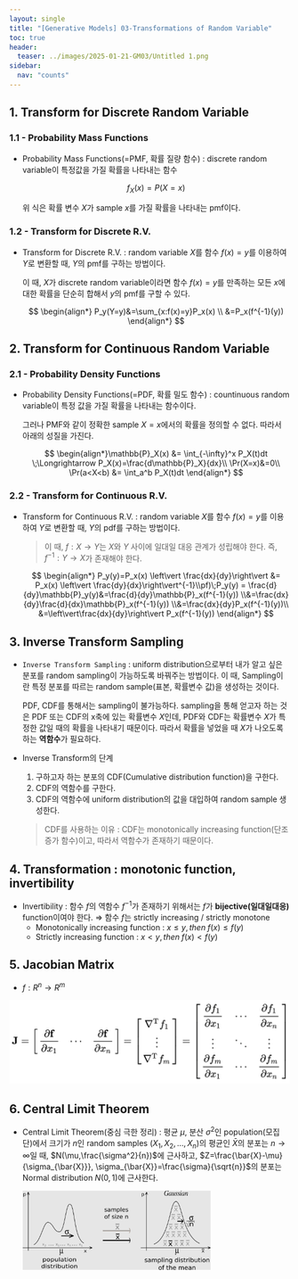 ```yaml
---
layout: single
title: "[Generative Models] 03-Transformations of Random Variable"
toc: true
header:
  teaser: ../images/2025-01-21-GM03/Untitled 1.png
sidebar:
  nav: "counts"
---
```


## 1. Transform for Discrete Random Variable

### 1.1 - Probability Mass Functions

- Probability Mass Functions(=PMF, 확률 질량 함수) : discrete random variable이 특정값을 가질 확률을 나타내는 함수
  
    $$
    f_X(x) = P(X=x)
    $$
    
    위 식은 확률 변수 $X$가 sample $x$를 가질 확률을 나타내는 pmf이다.
    

### 1.2 - Transform for Discrete R.V.

- Transform for Discrete R.V. : random variable $X$를 함수 $f(x)=y$를 이용하여 $Y$로 변환할 때, $Y$의 pmf를 구하는 방법이다.
  
     이 때, $X$가 discrete random variable이라면 함수 $f(x)=y$를 만족하는 모든 $x$에 대한 확률을 단순히 합해서 $y$의 pmf를 구할 수 있다.
        
    $$
    \begin{align*} P_y(Y=y)&=\sum_{x:f(x)=y}P_x(x) \\ &=P_x(f^{-1}(y)) \end{align*}
    $$
    

## 2. Transform for Continuous Random Variable

### 2.1 - Probability Density Functions

- Probability Density Functions(=PDF, 확률 밀도 함수) : countinuous random variable이 특정 값을 가질 확률을 나타내는 함수이다.
  
     그러나 PMF와 같이 정확한 sample $X=x$에서의 확률을 정의할 수 없다. 따라서 아래의 성질을 가진다.
        
    $$
    \begin{align*}\mathbb{P}_X(x) &= \int_{-\infty}^x P_X(t)dt \;\Longrightarrow P_X(x)=\frac{d\mathbb{P}_X}{dx}\\ \Pr(X=x)&=0\\ \Pr(a<X<b) &= \int_a^b P_X(t)dt \end{align*}
    $$
    

### 2.2 - Transform for Continuous R.V.

- Transform for Continuous R.V. : random variable $X$를 함수 $f(x)=y$를 이용하여 $Y$로 변환할 때, $Y$의 pdf를 구하는 방법이다.
  
    > 이 때, $f:X\rightarrow Y$는 $X$와 $Y$ 사이에 일대일 대응 관계가 성립해야 한다. 즉, $f^{-1}:Y\rightarrow X$가 존재해야 한다.
    > 
    
    $$
    \begin{align*} P_y(y)=P_x(x) \left\vert \frac{dx}{dy}\right\vert &= P_x(x) \left\vert \frac{dy}{dx}\right\vert^{-1}\\pf)\;P_y(y) = \frac{d}{dy}\mathbb{P}_y(y)&=\frac{d}{dy}\mathbb{P}_x(f^{-1}(y)) \\&=\frac{dx}{dy}\frac{d}{dx}\mathbb{P}_x(f^{-1}(y)) \\&=\frac{dx}{dy}P_x(f^{-1}(y))\\ &=\left\vert\frac{dx}{dy}\right\vert P_x(f^{-1}(y)) \end{align*}
    $$
    

## 3. Inverse Transform Sampling

- `Inverse Transform Sampling` : uniform distribution으로부터 내가 알고 싶은 분포를 random sampling이 가능하도록 바꿔주는 방법이다. 이 때, Sampling이란 특정 분포를 따르는 random sample(표본, 확률변수 값)을 생성하는 것이다.
  
    PDF, CDF를 통해서는 sampling이 불가능하다. sampling을 통해 얻고자 하는 것은 PDF 또는 CDF의 x축에 있는 확률변수 $X$인데, PDF와 CDF는 확률변수 $X$가 특정한 값일 때의 확률을 나타내기 때문이다. 따라서 확률을 넣었을 때 $X$가 나오도록 하는 **역함수**가 필요하다.
    
- Inverse Transform의 단계
    1. 구하고자 하는 분포의 CDF(Cumulative distribution function)을 구한다.
    2. CDF의 역함수를 구한다.
    3. CDF의 역함수에 uniform distribution의 값을 대입하여 random sample 생성한다.
    
    > CDF를 사용하는 이유 : CDF는 monotonically increasing function(단조 증가 함수)이고, 따라서 역함수가 존재하기 때문이다.
    > 

## 4. Transformation : monotonic function, invertibility

- Invertibility : 함수 $f$의 역함수 $f^{-1}$가 존재하기 위해서는 $f$가 **bijective(일대일대응)** function이여야 한다. ⇒ 함수 $f$는 strictly increasing / strictly monotone
    - Monotonically increasing function : $x\le y, then \;f(x)\le f(y)$
    - Strictly increasing function : $x< y, then \;f(x)< f(y)$
      
        

## 5. Jacobian Matrix

- $f : R^n \rightarrow R^m$

<img src="../images/2025-01-21-GM03/Untitled.png" alt="Untitled" style="zoom: 50%;" />

## 6. Central Limit Theorem

- Central Limit Theorem(중심 극한 정리) : 평균 $\mu$, 분산 $\sigma^2$인 population(모집단)에서 크기가 $n$인 random samples $(X_1,X_2,\dots,X_n)$의 평균인 $\bar{X}$의 분포는 $n\rightarrow \infty$일 때, $N(\mu,\frac{\sigma^2}{n})$에 근사하고, $Z=\frac{\bar{X}-\mu}{\sigma_{\bar{X}}}, \sigma_{\bar{X}}=\frac{\sigma}{\sqrt{n}}$의 분포는 Normal distribution $N(0,1)$에 근사한다.
  
    <img src="../images/2025-01-21-GM03/Untitled 1.png" alt="Untitled 1" style="zoom: 33%;" />

